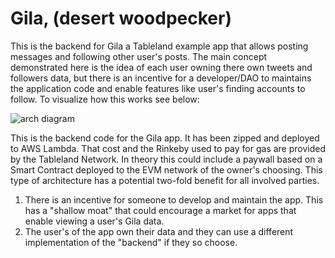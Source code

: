 # Gila, (desert woodpecker)

This is the backend for Gila a Tableland example app that allows posting messages and following other user's posts.  The main concept demonstrated here is the idea of each user owning there own tweets and followers data, but there is an incentive for a developer/DAO to maintains the application code and enable features like user's finding accounts to follow.  To visualize how this works see below:

![arch diagram](/example-apps/gila/frontend/arch-diagram.png?raw=true "arch diagram")

This is the backend code for the Gila app.  It has been zipped and deployed to AWS Lambda. That cost and the Rinkeby used to pay for gas are provided by the Tableland Network.  In theory this could include a paywall based on a Smart Contract deployed to the EVM network of the owner's choosing.  This type of architecture has a potential two-fold benefit for all involved parties.

1. There is an incentive for someone to develop and maintain the app.  This has a "shallow moat" that could encourage a market for apps that enable viewing a user's Gila data.
2. The user's of the app own their data and they can use a different implementation of the "backend" if they so choose.
